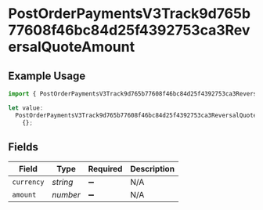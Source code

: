 # PostOrderPaymentsV3Track9d765b77608f46bc84d25f4392753ca3ReversalQuoteAmount

## Example Usage

```typescript
import { PostOrderPaymentsV3Track9d765b77608f46bc84d25f4392753ca3ReversalQuoteAmount } from "@dhaba/safepay-ts/models/operations";

let value:
  PostOrderPaymentsV3Track9d765b77608f46bc84d25f4392753ca3ReversalQuoteAmount =
    {};
```

## Fields

| Field              | Type               | Required           | Description        |
| ------------------ | ------------------ | ------------------ | ------------------ |
| `currency`         | *string*           | :heavy_minus_sign: | N/A                |
| `amount`           | *number*           | :heavy_minus_sign: | N/A                |